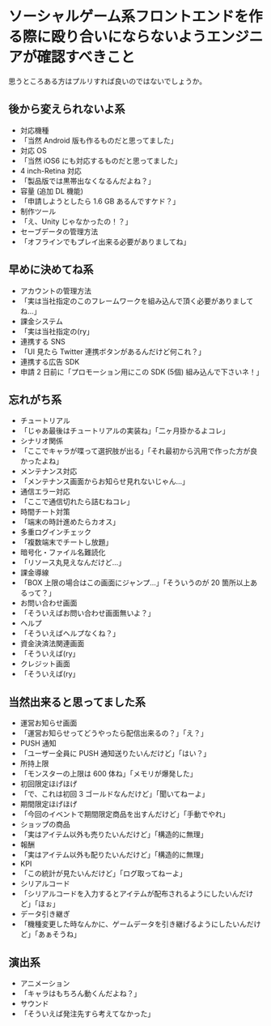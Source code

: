 # ソーシャルゲーム系フロントエンドを作る際に殴り合いにならないようエンジニアが確認すべきこと

思うところある方はプルリすれば良いのではないでしょうか。

## 後から変えられないよ系

 * 対応機種
  * 「当然 Android 版も作るものだと思ってました」
 * 対応 OS
  * 「当然 iOS6 にも対応するものだと思ってました」
 * 4 inch-Retina 対応
  * 「製品版では黒帯出なくなるんだよね？」
 * 容量 (追加 DL 機能)
  * 「申請しようとしたら 1.6 GB あるんですケド？」
 * 制作ツール
  * 「え、Unity じゃなかったの！？」
 * セーブデータの管理方法
  * 「オフラインでもプレイ出来る必要がありましてね」

## 早めに決めてね系

 * アカウントの管理方法
  * 「実は当社指定のこのフレームワークを組み込んで頂く必要がありましてね…」
 * 課金システム
  * 「実は当社指定の(ry」
 * 連携する SNS
  * 「UI 見たら Twitter 連携ボタンがあるんだけど何これ？」
 * 連携する広告 SDK
  * 申請 2 日前に「プロモーション用にこの SDK (5個) 組み込んで下さいネ！」
 
## 忘れがち系
 
 * チュートリアル
  * 「じゃあ最後はチュートリアルの実装ね」「二ヶ月掛かるよコレ」
 * シナリオ関係
  * 「ここでキャラが喋って選択肢が出る」「それ最初から汎用で作った方が良かったよね」
 * メンテナンス対応
  * 「メンテナンス画面からお知らせ見れないじゃん…」
 * 通信エラー対応
  * 「ここで通信切れたら詰むねコレ」
 * 時間チート対策
  * 「端末の時計進めたらカオス」
 * 多重ログインチェック
  * 「複数端末でチートし放題」
 * 暗号化・ファイル名難読化
  * 「リソース丸見えなんだけど…」
 * 課金導線
  * 「BOX 上限の場合はこの画面にジャンプ…」「そういうのが 20 箇所以上あるって？」
 * お問い合わせ画面
  * 「そういえばお問い合わせ画面無いよ？」
 * ヘルプ
  * 「そういえばヘルプなくね？」
 * 資金決済法関連画面
  * 「そういえば(ry」
 * クレジット画面
  * 「そういえば(ry」
 
## 当然出来ると思ってました系
 
 * 運営お知らせ画面
  * 「運営お知らせってどうやったら配信出来るの？」「え？」
 * PUSH 通知
  * 「ユーザー全員に PUSH 通知送りたいんだけど」「はい？」
 * 所持上限
  * 「モンスターの上限は 600 体ね」「メモリが爆発した」
 * 初回限定ほげほげ
  * 「で、これは初回 3 ゴールドなんだけど」「聞いてねーよ」
 * 期間限定ほげほげ
  * 「今回のイベントで期間限定商品を出すんだけど」「手動でやれ」
 * ショップの商品
  * 「実はアイテム以外も売りたいんだけど」「構造的に無理」
 * 報酬
  * 「実はアイテム以外も配りたいんだけど」「構造的に無理」
 * KPI
  * 「この統計が見たいんだけど」「ログ取ってねーよ」
 * シリアルコード
  * 「シリアルコードを入力するとアイテムが配布されるようにしたいんだけど」「ほぉ」
 * データ引き継ぎ
  * 「機種変更した時なんかに、ゲームデータを引き継げるようにしたいんだけど」「あぁそうね」

## 演出系

 * アニメーション
  * 「キャラはもちろん動くんだよね？」
 * サウンド
  * 「そういえば発注先すら考えてなかった」
